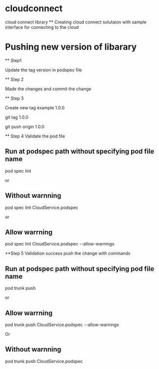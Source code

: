 # cloudconnect
cloud connect library 
** Creating cloud connect solutaion with sample interface for connecting to the cloud 

# Pushing new version of libarary

** Step1 

Update the tag version in podspec file 

** Step 2 

Made the changes and commit the change 


** Step 3

Create new tag example 1.0.0 

git tag 1.0.0

git push origin 1.0.0 


** Step 4 Validate the pod file 

## Run at podspec path without specifying pod file name 

pod spec lint

or 

## Without warnning 

pod spec lint CloudService.podspec

or 

## Allow warrning

pod spec lint CloudService.podspec  --allow-warnings






**Step 5 Validation success push the change with commands

## Run at podspec path without specifying pod file name 
pod trunk push 

or

## Allow warrning

pod trunk push CloudService.podspec --allow-warnings

Or 

## Without warnning 
pod trunk push CloudService.podspec
